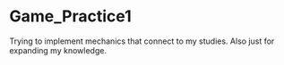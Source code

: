 # Game_Practice1
Trying to implement mechanics that connect to my studies. Also just for expanding my knowledge.

